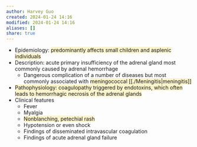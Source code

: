 ```yaml
---
author: Harvey Guo
created: 2024-01-24 14:16
modified: 2024-01-24 14:16
aliases: []
share: true
---
```

- Epidemiology: <span style="background:rgba(240, 200, 0, 0.2)">predominantly affects small children and asplenic individuals</span>
- Description: acute primary insufficiency of the adrenal gland most commonly caused by adrenal hemorrhage
	- Dangerous complication of a number of diseases but most commonly associated with <span style="background:rgba(240, 200, 0, 0.2)">meningococcal [[./Meningitis|meningitis]]</span>
- <span style="background:rgba(240, 200, 0, 0.2)">Pathophysiology: coagulopathy triggered by endotoxins, which often leads to hemorrhagic necrosis of the adrenal glands</span>
- Clinical features
	- Fever
	- Myalgia
	- <span style="background:rgba(240, 200, 0, 0.2)">Nonblanching, petechial rash</span>
	- Hypotension or even shock
	- Findings of disseminated intravascular coagulation
	- Findings of acute adrenal gland failure

